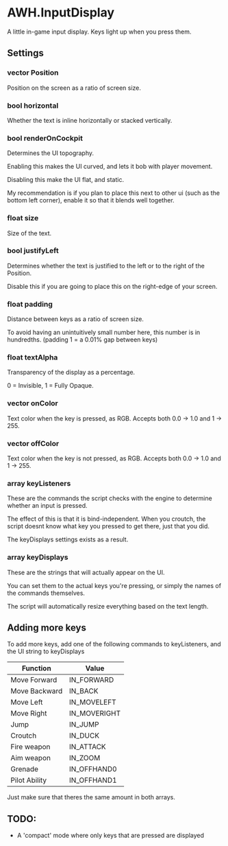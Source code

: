 # AWH.InputDisplay
A little in-game input display.
Keys light up when you press them.

## Settings
### vector Position
Position on the screen as a ratio of screen size.

### bool horizontal
Whether the text is inline horizontally or stacked vertically.

### bool renderOnCockpit
Determines the UI topography.

Enabling this makes the UI curved, and lets it bob with player movement.

Disabling this make the UI flat, and static.

My recommendation is if you plan to place this next to other ui (such as the bottom left corner),
enable it so that it blends well together.

### float size
Size of the text.

### bool justifyLeft
Determines whether the text is justified to the left or to the right of the Position.

Disable this if you are going to place this on the right-edge of your screen.

### float padding
Distance between keys as a ratio of screen size.

To avoid having an unintuitively small number here, this number is in hundredths. (padding 1 = a 0.01% gap between keys)

### float textAlpha
Transparency of the display as a percentage.

0 = Invisible, 1 = Fully Opaque.

### vector onColor
Text color when the key is pressed, as RGB.
Accepts both 0.0 -> 1.0 and 1 -> 255.

### vector offColor
Text color when the key is not pressed, as RGB.
Accepts both 0.0 -> 1.0 and 1 -> 255.

### array<int> keyListeners
These are the commands the script checks with the engine to determine whether an input is pressed.

The effect of this is that it is bind-independent.
When you croutch, the script doesnt know what key you pressed to get there, just that you did.

The keyDisplays settings exists as a result.

### array<string> keyDisplays
These are the strings that will actually appear on the UI.

You can set them to the actual keys you're pressing, or simply the names of the commands themselves.

The script will automatically resize everything based on the text length.

## Adding more keys
To add more keys, add one of the following commands to keyListeners, and the UI string to keyDisplays

| Function | Value |
| ----------- | ----------- |
| Move Forward | IN_FORWARD |
| Move Backward | IN_BACK |
| Move Left | IN_MOVELEFT |
| Move Right | IN_MOVERIGHT |
| Jump | IN_JUMP |
| Croutch | IN_DUCK |
| Fire weapon | IN_ATTACK |
| Aim weapon |IN_ZOOM |
| Grenade | IN_OFFHAND0 |
| Pilot Ability | IN_OFFHAND1 |

Just make sure that theres the same amount in both arrays.

## TODO:
- A 'compact' mode where only keys that are pressed are displayed
